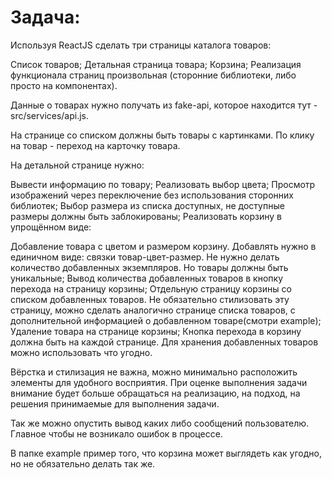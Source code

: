 # Задача:
Используя ReactJS сделать три страницы каталога товаров:

Список товаров;
Детальная страница товара;
Корзина;
Реализация функционала страниц произвольная (сторонние библиотеки, либо просто на компонентах).

Данные о товарах нужно получать из fake-api, которое находится тут - src/services/api.js.

На странице со списком должны быть товары с картинками. По клику на товар - переход на карточку товара.

На детальной странице нужно:

Вывести информацию по товару;
Реализовать выбор цвета;
Просмотр изображений через переключение без использования сторонних библиотек;
Выбор размера из списка доступных, не доступные размеры должны быть заблокированы;
Реализовать корзину в упрощённом виде:

Добавление товара с цветом и размером корзину. Добавлять нужно в единичном виде: связки товар-цвет-размер. Не нужно делать количество добавленных экземпляров. Но товары должны быть уникальные;
Вывод количества добавленных товаров в кнопку перехода на страницу корзины;
Отдельную страницу корзины со списком добавленных товаров. Не обязательно стилизовать эту страницу, можно сделать аналогично странице списка товаров, с дополнительной информацией о добавленном товаре(смотри example);
Удаление товара на странице корзины;
Кнопка перехода в корзину должна быть на каждой странице. Для хранения добавленных товаров можно использовать что угодно.

Вёрстка и стилизация не важна, можно минимально расположить элементы для удобного восприятия. При оценке выполнения задачи внимание будет больше обращаться на реализацию, на подход, на решения принимаемые для выполнения задачи.

Так же можно опустить вывод каких либо сообщений пользователю. Главное чтобы не возникало ошибок в процессе.

В папке example пример того, что корзина может выглядеть как угодно, но не обязательно делать так же.
